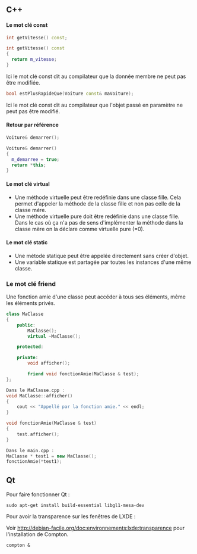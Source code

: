 ## C++

#### Le mot clé const

```c++
int getVitesse() const;

int getVitesse() const
{
  return m_vitesse;
}

```
Ici le mot clé const dit au compilateur que la donnée membre ne peut pas être modifiée.

```c++
bool estPlusRapideQue(Voiture const& maVoiture);
```
Ici le mot clé const dit au compilateur que l'objet passé en paramètre ne peut pas être modifié.

#### Retour par référence

```c++
Voiture& demarrer();

Voiture& demarrer()
{
  m_demarree = true;
  return *this;
}
```
#### Le mot clé virtual

* Une méthode virtuelle peut être redéfinie dans une classe fille. Cela permet d'appeler la méthode de la classe fille et non pas celle de la classe mére.
* Une méthode virtuelle pure doit être redéfinie dans une classe fille. Dans le cas où ça n'a pas de sens d'implémenter la méthode dans la classe mère on la déclare comme virtuelle pure (=0).

#### Le mot clé static

* Une métode statique peut être appelée directement sans créer d'objet.
* Une variable statique est partagée par toutes les instances d'une même classe.

### Le mot clé friend

Une fonction amie d'une classe peut accéder à tous ses éléments, même les éléments privés.

```c++
class MaClasse
{
    public:
        MaClasse();
        virtual ~MaClasse();

    protected:

    private:
        void afficher();

        friend void fonctionAmie(MaClasse & test);
};

Dans le MaClasse.cpp :
void MaClasse::afficher()
{
    cout << "Appellé par la fonction amie." << endl;
}

void fonctionAmie(MaClasse & test)
{
    test.afficher();
}

Dans le main.cpp :
MaClasse * test1 = new MaClasse();
fonctionAmie(*test1);
```
## Qt

Pour faire fonctionner Qt :

```console
sudo apt-get install build-essential libgl1-mesa-dev
```
Pour avoir la transparence sur les fenêtres de LXDE :

Voir http://debian-facile.org/doc:environnements:lxde:transparence pour l'installation de Compton.

```console
compton &
```
